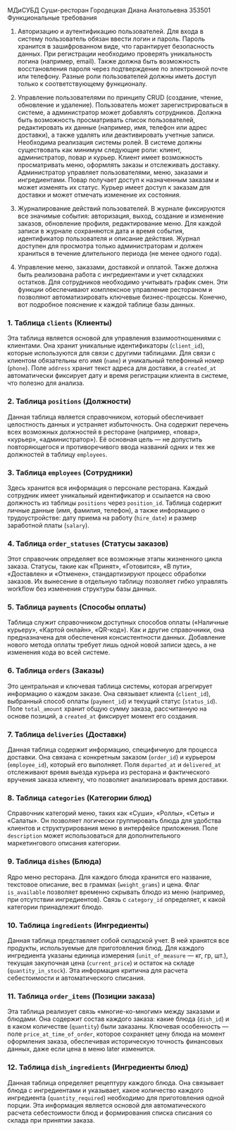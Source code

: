 МДиСУБД 
Суши-ресторан
Городецкая Диана Анатольевна 353501
Функциональные требования

1) Авторизацию и аутентификацию пользователей. Для входа в систему пользователь обязан ввести логин и пароль. Пароль хранится в зашифрованном виде, что гарантирует безопасность данных. При регистрации необходимо проверять уникальность логина (например, email). Также должна быть возможность восстановления пароля через подтверждение по электронной почте или телефону. Разные роли пользователей должны иметь доступ только к соответствующему функционалу.

2) Управление пользователями по принципу CRUD (создание, чтение, обновление и удаление). Пользователь может зарегистрироваться в системе, а администратор может добавлять сотрудников. Должна быть возможность просматривать список пользователей, редактировать их данные (например, имя, телефон или адрес доставки), а также удалять или деактивировать учетные записи.
Необходима реализация системы ролей. В системе должны существовать как минимум следующие роли: клиент, администратор, повар и курьер. Клиент имеет возможность просматривать меню, оформлять заказы и отслеживать доставку. Администратор управляет пользователями, меню, заказами и ингредиентами. Повар получает доступ к назначенным заказам и может изменять их статус. Курьер имеет доступ к заказам для доставки и может отмечать изменение их состояния.

3) Журналирование действий пользователей. В журнале фиксируются все значимые события: авторизация, выход, создание и изменение заказов, обновление профиля, редактирование меню. Для каждой записи в журнале сохраняются дата и время события, идентификатор пользователя и описание действия. Журнал доступен для просмотра только администраторам и должен храниться в течение длительного периода (не менее одного года).

4) Управление меню, заказами, доставкой и оплатой. Также должна быть реализована работа с ингредиентами и учет складских остатков. Для сотрудников необходимо учитывать график смен. Эти функции обеспечивают комплексное управление рестораном и позволяют автоматизировать ключевые бизнес-процессы.
Конечно, вот подробное пояснение к каждой таблице базы данных.

### 1. Таблица `clients` (Клиенты)
Эта таблица является основой для управления взаимоотношениями с клиентами. Она хранит уникальные идентификаторы (`client_id`), которые используются для связи с другими таблицами. Для связи с клиентом обязательны его имя (`name`) и уникальный телефонный номер (`phone`). Поле `address` хранит текст адреса для доставки, а `created_at` автоматически фиксирует дату и время регистрации клиента в системе, что полезно для анализа.

### 2. Таблица `positions` (Должности)
Данная таблица является справочником, который обеспечивает целостность данных и устраняет избыточность. Она содержит перечень всех возможных должностей в ресторане (например, «повар», «курьер», «администратор»). Её основная цель — не допустить повторяющегося и противоречивого ввода названий одних и тех же должностей в таблицу `employees`.

### 3. Таблица `employees` (Сотрудники)
Здесь хранится вся информация о персонале ресторана. Каждый сотрудник имеет уникальный идентификатор и ссылается на свою должность из таблицы `positions` через `position_id`. Таблица содержит личные данные (имя, фамилия, телефон), а также информацию о трудоустройстве: дату приема на работу (`hire_date`) и размер заработной платы (`salary`).

### 4. Таблица `order_statuses` (Статусы заказов)
Этот справочник определяет все возможные этапы жизненного цикла заказа. Статусы, такие как «Принят», «Готовится», «В пути», «Доставлен» и «Отменен», стандартизируют процесс обработки заказов. Их вынесение в отдельную таблицу позволяет гибко управлять workflow без изменения структуры базы данных.

### 5. Таблица `payments` (Способы оплаты)
Таблица служит справочником доступных способов оплаты («Наличные курьеру», «Картой онлайн», «QR-код»). Как и другие справочники, она предназначена для обеспечения консистентности данных. Добавление нового метода оплаты требует лишь одной новой записи здесь, а не изменения кода во всей системе.

### 6. Таблица `orders` (Заказы)
Это центральная и ключевая таблица системы, которая агрегирует информацию о каждом заказе. Она связывает клиента (`client_id`), выбранный способ оплаты (`payment_id`) и текущий статус (`status_id`). Поле `total_amount` хранит общую сумму заказа, рассчитанную на основе позиций, а `created_at` фиксирует момент его создания.

### 7. Таблица `deliveries` (Доставки)
Данная таблица содержит информацию, специфичную для процесса доставки. Она связана с конкретным заказом (`order_id`) и курьером (`employee_id`), который его выполняет. Поля `departed_at` и `delivered_at` отслеживают время выезда курьера из ресторана и фактического вручения заказа клиенту, что позволяет анализировать время доставки.

### 8. Таблица `categories` (Категории блюд)
Справочник категорий меню, таких как «Суши», «Роллы», «Сеты» и «Салаты». Он позволяет логически группировать блюда для удобства клиентов и структурирования меню в интерфейсе приложения. Поле `description` может использоваться для дополнительного маркетингового описания категории.

### 9. Таблица `dishes` (Блюда)
Ядро меню ресторана. Для каждого блюда хранится его название, текстовое описание, вес в граммах (`weight_grams`) и цена. Флаг `is_available` позволяет временно скрывать блюдо из меню (например, при отсутствии ингредиентов). Связь с `category_id` определяет, к какой категории принадлежит блюдо.

### 10. Таблица `ingredients` (Ингредиенты)
Данная таблица представляет собой складской учет. В ней хранятся все продукты, используемые для приготовления блюд. Для каждого ингредиента указаны единица измерения (`unit_of_measure` — кг, гр, шт.), текущая закупочная цена (`current_price`) и остаток на складе (`quantity_in_stock`). Эта информация критична для расчета себестоимости и автоматического списания.

### 11. Таблица `order_items` (Позиции заказа)
Эта таблица реализует связь «многие-ко-многим» между заказами и блюдами. Она содержит состав каждого заказа: какие блюда (`dish_id`) и в каком количестве (`quantity`) были заказаны. Ключевая особенность — поле `price_at_time_of_order`, которое сохраняет цену блюда на момент оформления заказа, обеспечивая историческую точность финансовых данных, даже если цена в меню later изменится.

### 12. Таблица `dish_ingredients` (Ингредиенты блюд)
Данная таблица определяет рецептуру каждого блюда. Она связывает блюда с ингредиентами и указывает, какое количество каждого ингредиента (`quantity_required`) необходимо для приготовления одной порции. Эта информация является основой для автоматического расчета себестоимости блюд и формирования списка списания со склада при принятии заказа.
